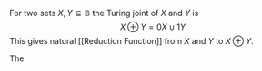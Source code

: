 For two sets $X,Y\subseteq \mathbb{B}$ the Turing joint of $X$ and $Y$ is 
$$
X\oplus Y=0X\cup 1Y
$$
This gives natural [[Reduction Function]] from $X$ and $Y$ to $X\oplus Y$. 

The